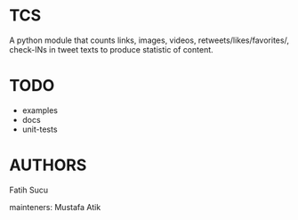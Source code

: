 TCS
=====
A python module that counts links, images, videos, retweets/likes/favorites/, check-INs in tweet texts to produce statistic of content.


TODO
====
* examples
* docs
* unit-tests

AUTHORS
====
Fatih Sucu

mainteners: Mustafa Atik